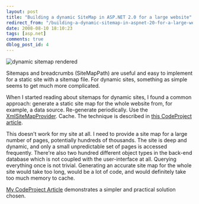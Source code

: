 ```yaml
---
layout: post
title: "Building a dynamic SiteMap in ASP.NET 2.0 for a large website"
redirect_from: "/building-a-dynamic-sitemap-in-aspnet-20-for-a-large-website/"
date: 2008-08-10 18:10:23
tags: [asp.net]
comments: true
dblog_post_id: 4
---
```

![dynamic sitemap rendered](http://www.codeproject.com/KB/aspnet/dynamicsitemap/dynamicsitemap.jpg)

Sitemaps and breadcrumbs (SiteMapPath) are useful and easy to implement for a static site with a sitemap file. For dynamic sites, something as simple seems to get much more complicated.

When I started reading about sitemaps for dynamic sites, I found a common approach: generate a static site map for the whole website from, for example, a data source. Re-generate periodically. Use the [XmlSiteMapProvider](http://msdn2.microsoft.com/en-us/library/system.web.xmlsitemapprovider.aspx). Cache. The technique is described in [this CodeProject article](https://www.codeproject.com/Articles/16860/Building-a-dynamic-SiteMap-in-ASP-NET-for-a-la).

This doesn't work for my site at all. I need to provide a site map for a large number of pages, potentially hundreds of thousands. The site is deep and dynamic, and only a small unpredictable set of pages is accessed frequently. There're also two hundred different object types in the back-end database which is not coupled with the user-interface at all. Querying everything once is not trivial. Generating an accurate site map for the whole site would take too long, would be a lot of code, and would definitely take too much memory to cache.

[My CodeProject Article](http://www.codeproject.com/KB/aspnet/dynamicsitemap.aspx) demonstrates a simpler and practical solution chosen.

